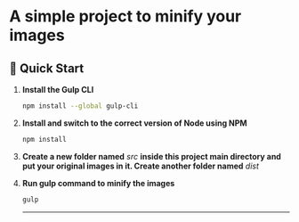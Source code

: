 # A simple project to minify your images

## 🚀 Quick Start

1. **Install the Gulp CLI**

   ```sh
   npm install --global gulp-cli
   ```

2. **Install and switch to the correct version of Node using NPM**

   ```sh
   npm install
   ```

3. **Create a new folder named** *src* **inside this project main directory and put your original images in it. Create another folder named** *dist*

4. **Run gulp command to minify the images**

   ```sh
   gulp
   ```

   ---